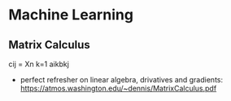 # Machine Learning

## Matrix Calculus
cij =
Xn
k=1
aikbkj 
 * perfect refresher on linear algebra, drivatives and gradients: https://atmos.washington.edu/~dennis/MatrixCalculus.pdf
